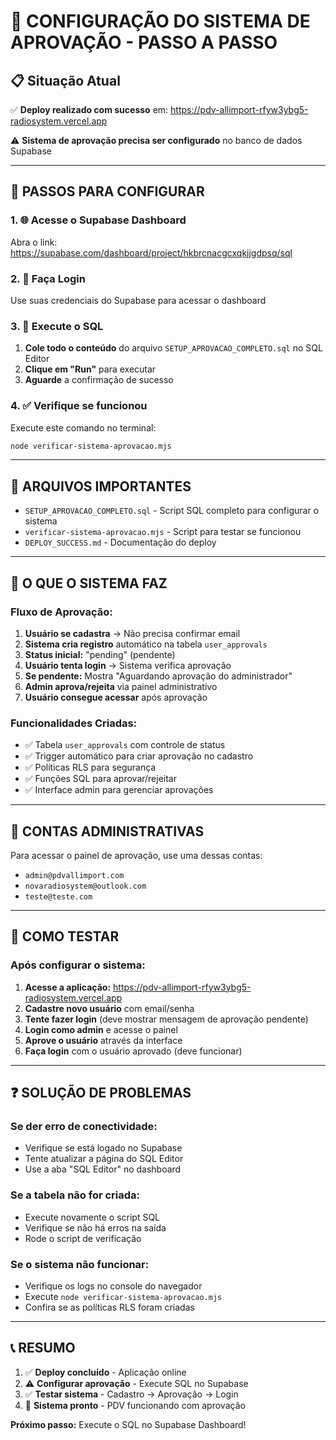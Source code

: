 # 🚀 CONFIGURAÇÃO DO SISTEMA DE APROVAÇÃO - PASSO A PASSO

## 📋 Situação Atual

✅ **Deploy realizado com sucesso** em: https://pdv-allimport-rfyw3ybg5-radiosystem.vercel.app

⚠️ **Sistema de aprovação precisa ser configurado** no banco de dados Supabase

---

## 🔧 PASSOS PARA CONFIGURAR

### 1. 🌐 Acesse o Supabase Dashboard

Abra o link: https://supabase.com/dashboard/project/hkbrcnacgcxqkjjgdpsq/sql

### 2. 🔐 Faça Login

Use suas credenciais do Supabase para acessar o dashboard

### 3. 📝 Execute o SQL

1. **Cole todo o conteúdo** do arquivo `SETUP_APROVACAO_COMPLETO.sql` no SQL Editor
2. **Clique em "Run"** para executar
3. **Aguarde** a confirmação de sucesso

### 4. ✅ Verifique se funcionou

Execute este comando no terminal:
```bash
node verificar-sistema-aprovacao.mjs
```

---

## 📁 ARQUIVOS IMPORTANTES

- `SETUP_APROVACAO_COMPLETO.sql` - Script SQL completo para configurar o sistema
- `verificar-sistema-aprovacao.mjs` - Script para testar se funcionou
- `DEPLOY_SUCCESS.md` - Documentação do deploy

---

## 🎯 O QUE O SISTEMA FAZ

### Fluxo de Aprovação:
1. **Usuário se cadastra** → Não precisa confirmar email
2. **Sistema cria registro** automático na tabela `user_approvals`
3. **Status inicial:** "pending" (pendente)
4. **Usuário tenta login** → Sistema verifica aprovação
5. **Se pendente:** Mostra "Aguardando aprovação do administrador"
6. **Admin aprova/rejeita** via painel administrativo
7. **Usuário consegue acessar** após aprovação

### Funcionalidades Criadas:
- ✅ Tabela `user_approvals` com controle de status
- ✅ Trigger automático para criar aprovação no cadastro
- ✅ Políticas RLS para segurança
- ✅ Funções SQL para aprovar/rejeitar
- ✅ Interface admin para gerenciar aprovações

---

## 🔐 CONTAS ADMINISTRATIVAS

Para acessar o painel de aprovação, use uma dessas contas:

- `admin@pdvallimport.com`
- `novaradiosystem@outlook.com`
- `teste@teste.com`

---

## 🧪 COMO TESTAR

### Após configurar o sistema:

1. **Acesse a aplicação:** https://pdv-allimport-rfyw3ybg5-radiosystem.vercel.app
2. **Cadastre novo usuário** com email/senha
3. **Tente fazer login** (deve mostrar mensagem de aprovação pendente)
4. **Login como admin** e acesse o painel
5. **Aprove o usuário** através da interface
6. **Faça login** com o usuário aprovado (deve funcionar)

---

## ❓ SOLUÇÃO DE PROBLEMAS

### Se der erro de conectividade:
- Verifique se está logado no Supabase
- Tente atualizar a página do SQL Editor
- Use a aba "SQL Editor" no dashboard

### Se a tabela não for criada:
- Execute novamente o script SQL
- Verifique se não há erros na saída
- Rode o script de verificação

### Se o sistema não funcionar:
- Verifique os logs no console do navegador
- Execute `node verificar-sistema-aprovacao.mjs`
- Confira se as políticas RLS foram criadas

---

## 📞 RESUMO

1. ✅ **Deploy concluído** - Aplicação online
2. ⚠️ **Configurar aprovação** - Execute SQL no Supabase
3. ✅ **Testar sistema** - Cadastro → Aprovação → Login
4. 🎉 **Sistema pronto** - PDV funcionando com aprovação

**Próximo passo:** Execute o SQL no Supabase Dashboard!
